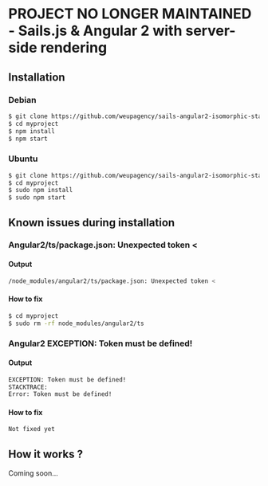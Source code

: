 # PROJECT NO LONGER MAINTAINED - Sails.js & Angular 2 with server-side rendering
## Installation
### Debian

```sh
$ git clone https://github.com/weupagency/sails-angular2-isomorphic-starter myproject
$ cd myproject
$ npm install
$ npm start
```
### Ubuntu

```sh
$ git clone https://github.com/weupagency/sails-angular2-isomorphic-starter myproject
$ cd myproject
$ sudo npm install
$ sudo npm start
```


## Known issues during installation
### Angular2/ts/package.json: Unexpected token <
#### Output
```sh
/node_modules/angular2/ts/package.json: Unexpected token <
```
#### How to fix
```sh
$ cd myproject
$ sudo rm -rf node_modules/angular2/ts 
```
### Angular2 EXCEPTION: Token must be defined!
#### Output
```sh
EXCEPTION: Token must be defined!
STACKTRACE:
Error: Token must be defined!
```
#### How to fix
```sh
Not fixed yet
```


## How it works ?
Coming soon...
